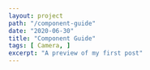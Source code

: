 ```yaml
---
layout: project
path: "/component-guide"
date: "2020-06-30"
title: "Component Guide"
tags: [ Camera, ]
excerpt: "A preview of my first post"
---
```

